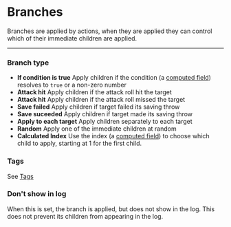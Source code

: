# Branches

Branches are applied by actions, when they are applied they can control which of their immediate children are applied.

---

### Branch type

- **If condition is true** Apply children if the condition (a [computed field](/docs/computed-fields)) resolves to `true` or a non-zero number
- **Attack hit** Apply children if the attack roll hit the target
- **Attack hit** Apply children if the attack roll missed the target
- **Save failed** Apply children if target failed its saving throw
- **Save suceeded** Apply children if target made its saving throw
- **Apply to each target** Apply children separately to each target
- **Random** Apply one of the immediate children at random
- **Calculated Index** Use the index (a [computed field](/docs/computed-fields)) to choose which child to apply, starting at 1 for the first child.

### Tags

See [Tags](/docs/tags)

### Don't show in log

When this is set, the branch is applied, but does not show in the log. This does not prevent its children from appearing in the log.
